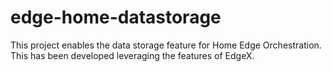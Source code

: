 # edge-home-datastorage
This project enables the data storage feature for Home Edge Orchestration. This has been developed leveraging the features of EdgeX.

